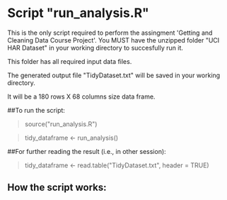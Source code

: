 # Script "run_analysis.R"

This is the only script required to perform the assingment 'Getting and Cleaning Data Course Project'.
You MUST have the unzipped folder "UCI HAR Dataset" in your working directory to succesfully run it.

This folder has all required input data files.

The generated output file "TidyDataset.txt" will be saved in your working directory.

It will be a 180 rows X 68 columns size data frame.
 
##To run the script:

> source("run_analysis.R")

> tidy_dataframe <- run_analysis()

##For further reading the result (i.e., in other session):

> tidy_dataframe <- read.table("TidyDataset.txt", header = TRUE)

## How the script works:
